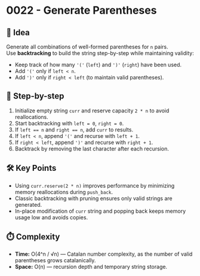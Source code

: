 # 0022 - Generate Parentheses

## 🧠 Idea

Generate all combinations of well-formed parentheses for `n` pairs.  
Use **backtracking** to build the string step-by-step while maintaining validity:

- Keep track of how many `'('` (`left`) and `')'` (`right`) have been used.
- Add `'('` only if `left < n`.
- Add `')'` only if `right < left` (to maintain valid parentheses).

## 🔁 Step-by-step

1. Initialize empty string `curr` and reserve capacity `2 * n` to avoid reallocations.
2. Start backtracking with `left = 0`, `right = 0`.
3. If `left == n` and `right == n`, add `curr` to results.
4. If `left < n`, append `'('` and recurse with `left + 1`.
5. If `right < left`, append `')'` and recurse with `right + 1`.
6. Backtrack by removing the last character after each recursion.

## 🛠️ Key Points

- Using `curr.reserve(2 * n)` improves performance by minimizing memory reallocations during `push_back`.
- Classic backtracking with pruning ensures only valid strings are generated.
- In-place modification of `curr` string and popping back keeps memory usage low and avoids copies.

## ⏱️ Complexity

- **Time:** O(4^n / √n) — Catalan number complexity, as the number of valid parentheses grows catalanically.
- **Space:** O(n) — recursion depth and temporary string storage.
